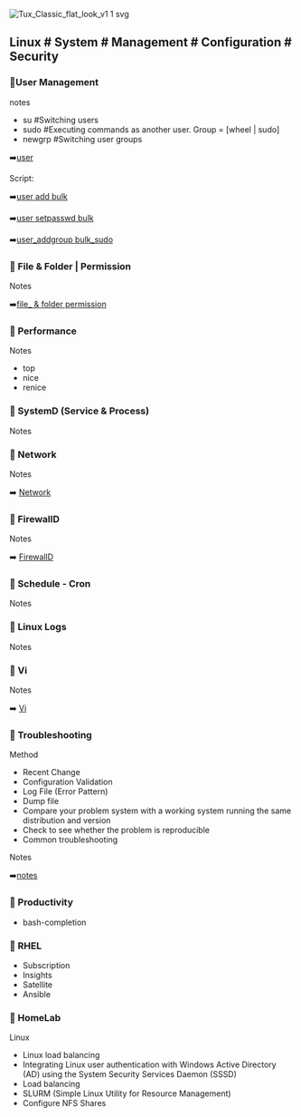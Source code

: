 
![Tux_Classic_flat_look_v1 1 svg](https://github.com/krimsoda/Linux-Notes/assets/160830222/54b23f2e-99c3-45d3-81a7-e90c6d724f95)


## Linux # System # Management # Configuration # Security # 

### :helicopter:User Management
notes
- su	 #Switching users	
- sudo	 #Executing commands as another user. Group = [wheel | sudo]
- newgrp	#Switching user groups

 :arrow_right:[user](note_user_management)

Script:

  :arrow_right:[user add bulk](sc_user_add.sh)

  :arrow_right:[user setpasswd bulk](sc_user_setpasword.sh)

  :arrow_right:[user_addgroup bulk_sudo](sc_user_addgroup_sudo.sh)

 ### :helicopter: File & Folder | Permission

Notes

:arrow_right:[file_ & folder permission](note_file_folder_permission.txt)

 ### :helicopter: Performance
Notes
- top
- nice
- renice

### :helicopter: SystemD (Service & Process)
 
 Notes
 


 ### :helicopter: Network
 
 Notes
 
 :arrow_right: [Network](note_network.txt)

 
 ### :helicopter: FirewallD
 
 Notes
 
 :arrow_right: [FirewallD](note_firewalld.txt)

 ### :helicopter: Schedule - Cron

Notes

 ### :helicopter: Linux Logs

 Notes
 
 ### :helicopter: Vi
 
 Notes
 
 :arrow_right: [Vi](note_Vi_Editor.txt)

 ### :helicopter: Troubleshooting
 Method
 - Recent Change
 - Configuration Validation
 - Log File (Error Pattern)
 - Dump file
 - Compare your problem system with a working system running the same distribution and version
 - Check to see whether the problem is reproducible
 - Common troubleshooting
 
 Notes

:arrow_right:[notes](note_troubleshooting.txt)

 ### :helicopter: Productivity
 - bash-completion
 ### :helicopter: RHEL
 -  Subscription
 -  Insights
 -  Satellite
 -  Ansible
 
 ### :helicopter: HomeLab
 Linux
- Linux load balancing
- Integrating Linux user authentication with Windows Active Directory (AD) using the System Security Services Daemon (SSSD)
- Load balancing
- SLURM (Simple Linux Utility for Resource Management)
- Configure NFS Shares
